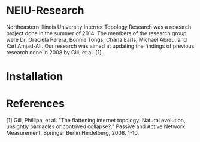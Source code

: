 NEIU-Research
=============

Northeastern Illinois University Internet Topology Research was a research project done in the summer of 2014. The members of the research group were Dr. Graciela Perera, Bonnie Tongs, Charla Earls, Michael Abreu, and Karl Amjad-Ali. Our research was aimed at updating the findings of previous research done in 2008 by Gill, et al. [1].

Installation
=============



References
=============
[1] Gill, Phillipa, et al. "The flattening internet topology: Natural evolution, unsightly barnacles or contrived collapse?." Passive and Active Network Measurement. Springer Berlin Heidelberg, 2008. 1-10.
